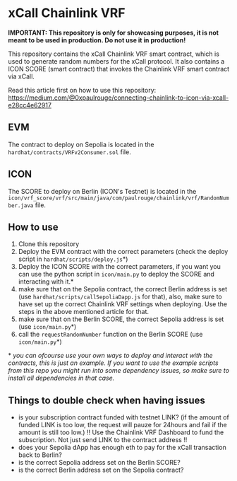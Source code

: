 # xCall Chainlink VRF

__IMPORTANT: This repository is only for showcasing purposes, it is not meant to be used in production. Do not use it in production!__

This repository contains the xCall Chainlink VRF smart contract, which is used to generate random numbers for the xCall protocol. It also contains a ICON SCORE (smart contract) that invokes the Chainlink VRF smart contract via xCall.

Read this article first on how to use this repository: https://medium.com/@0xpaulrouge/connecting-chainlink-to-icon-via-xcall-e28cc4e62917

## EVM
The contract to deploy on Sepolia is located in the `hardhat/contracts/VRFv2Consumer.sol` file.

## ICON
The SCORE to deploy on Berlin (ICON's Testnet) is located in the `icon/vrf_score/vrf/src/main/java/com/paulrouge/chainlink/vrf/RandomNumber.java` file.

## How to use
1. Clone this repository
2. Deploy the EVM contract with the correct parameters (check the deploy script in `hardhat/scripts/deploy.js`*)
3. Deploy the ICON SCORE with the correct parameters, if you want you can use the python script in `icon/main.py` to deploy the SCORE and interacting with it.*
4. make sure that on the Sepolia contract, the correct Berlin address is set (use `hardhat/scripts/callSepoliaDapp.js` for that), also, make sure to have set up the correct Chainlink VRF settings when deploying. Use the steps in the above mentioned article for that.
5. make sure that on the Berlin SCORE, the correct Sepolia address is set (use `icon/main.py`*)
6. call the `requestRandomNumber` function on the Berlin SCORE (use `icon/main.py`*)

\* _you can ofcourse use your own ways to deploy and interact with the contracts, this is just an example. If you want to use the example scripts from this repo you might run into some dependency issues, so make sure to install all dependencies in that case._

## Things to double check when having issues
- is your subscription contract funded with testnet LINK? (if the amount of funded LINK is too low, the request will pauze for 24hours and fail if the amount is still too low.) !! Use the Chainlink VRF Dashboard to fund the subscription. Not just send LINK to the contract address !!
- does your Sepolia dApp has enough eth to pay for the xCall transaction back to Berlin?
- is the correct Sepolia address set on the Berlin SCORE?
- is the correct Berlin address set on the Sepolia contract?
